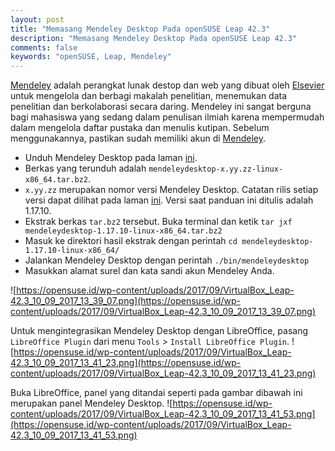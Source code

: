 ```yaml
---
layout: post
title: "Memasang Mendeley Desktop Pada openSUSE Leap 42.3"
description: "Memasang Mendeley Desktop Pada openSUSE Leap 42.3"
comments: false
keywords: "openSUSE, Leap, Mendeley"
---
```


[Mendeley](https://www.mendeley.com) adalah perangkat lunak destop dan web yang dibuat oleh [Elsevier](https://www.elsevier.com/) untuk mengelola dan berbagi makalah penelitian, menemukan data penelitian dan berkolaborasi secara daring. Mendeley ini sangat berguna bagi mahasiswa yang sedang dalam penulisan ilmiah karena mempermudah dalam mengelola daftar pustaka dan menulis kutipan. Sebelum menggunakannya, pastikan sudah memiliki akun di [Mendeley](https://www.mendeley.com).

* Unduh Mendeley Desktop pada laman [ini](https://www.mendeley.com/download-mendeley-desktop/).
* Berkas yang terunduh adalah `mendeleydesktop-x.yy.zz-linux-x86_64.tar.bz2`. 
* `x.yy.zz` merupakan nomor versi Mendeley Desktop. Catatan rilis setiap versi dapat dilihat pada laman [ini](https://www.mendeley.com/release-notes/). Versi saat panduan ini ditulis adalah 1.17.10.
* Ekstrak berkas `tar.bz2` tersebut. Buka terminal dan ketik `tar jxf mendeleydesktop-1.17.10-linux-x86_64.tar.bz2` 
* Masuk ke direktori hasil ekstrak dengan perintah `cd mendeleydesktop-1.17.10-linux-x86_64/`
* Jalankan Mendeley Desktop dengan perintah `./bin/mendeleydesktop`
* Masukkan alamat surel dan kata sandi akun Mendeley Anda.

![https://opensuse.id/wp-content/uploads/2017/09/VirtualBox_Leap-42.3_10_09_2017_13_39_07.png](https://opensuse.id/wp-content/uploads/2017/09/VirtualBox_Leap-42.3_10_09_2017_13_39_07.png)

Untuk mengintegrasikan Mendeley Desktop dengan LibreOffice, pasang `LibreOffice Plugin` dari menu `Tools` > `Install LibreOffice Plugin`.
![https://opensuse.id/wp-content/uploads/2017/09/VirtualBox_Leap-42.3_10_09_2017_13_41_23.png](https://opensuse.id/wp-content/uploads/2017/09/VirtualBox_Leap-42.3_10_09_2017_13_41_23.png)

Buka LibreOffice, panel yang ditandai seperti pada gambar dibawah ini merupakan panel Mendeley Desktop.
![https://opensuse.id/wp-content/uploads/2017/09/VirtualBox_Leap-42.3_10_09_2017_13_41_53.png](https://opensuse.id/wp-content/uploads/2017/09/VirtualBox_Leap-42.3_10_09_2017_13_41_53.png)


